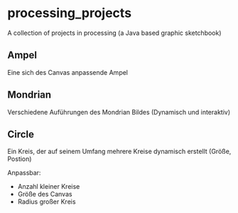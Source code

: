 # processing_projects
A collection of projects in processing (a Java based graphic sketchbook)

## Ampel
Eine sich des Canvas anpassende Ampel

## Mondrian
Verschiedene Auführungen des Mondrian Bildes (Dynamisch und interaktiv)

## Circle
Ein Kreis, der auf seinem Umfang mehrere Kreise dynamisch erstellt (Größe, Postion)

Anpassbar:
- Anzahl kleiner Kreise
- Größe des Canvas
- Radius großer Kreis

